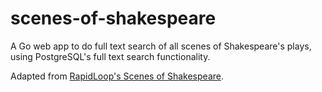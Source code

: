 
# scenes-of-shakespeare

A Go web app to do full text search of all scenes of Shakespeare's plays,
using PostgreSQL's full text search functionality.

Adapted from [RapidLoop's Scenes of Shakespeare](https://github.com/rapidloop/scenes-of-shakespeare).